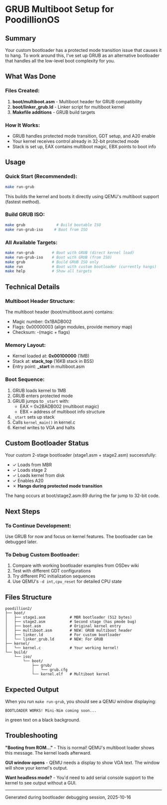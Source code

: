 # GRUB Multiboot Setup for PoodillionOS

## Summary

Your custom bootloader has a protected mode transition issue that causes it to hang. To work around this, I've set up GRUB as an alternative bootloader that handles all the low-level boot complexity for you.

## What Was Done

### Files Created:
1. **boot/multiboot.asm** - Multiboot header for GRUB compatibility
2. **boot/linker_grub.ld** - Linker script for multiboot kernel
3. **Makefile additions** - GRUB build targets

### How It Works:
- GRUB handles protected mode transition, GDT setup, and A20 enable
- Your kernel receives control already in 32-bit protected mode
- Stack is set up, EAX contains multiboot magic, EBX points to boot info

## Usage

### Quick Start (Recommended):
```bash
make run-grub
```

This builds the kernel and boots it directly using QEMU's multiboot support (fastest method).

### Build GRUB ISO:
```bash
make grub              # Build bootable ISO
make run-grub-iso     # Boot from ISO
```

### All Available Targets:
```bash
make run-grub        # Boot with GRUB (direct kernel load)
make run-grub-iso    # Boot with GRUB (from ISO)
make grub            # Build GRUB ISO only
make run             # Boot with custom bootloader (currently hangs)
make help            # Show all targets
```

## Technical Details

### Multiboot Header Structure:
The multiboot header (boot/multiboot.asm) contains:
- Magic number: 0x1BADB002
- Flags: 0x00000003 (align modules, provide memory map)
- Checksum: -(magic + flags)

### Memory Layout:
- Kernel loaded at: **0x00100000** (1MB)
- Stack at: **stack_top** (16KB stack in BSS)
- Entry point: **_start** in multiboot.asm

### Boot Sequence:
1. GRUB loads kernel to 1MB
2. GRUB enters protected mode
3. GRUB jumps to `_start` with:
   - EAX = 0x2BADB002 (multiboot magic)
   - EBX = address of multiboot info structure
4. `_start` sets up stack
5. Calls `kernel_main()` in kernel.c
6. Kernel writes to VGA and halts

## Custom Bootloader Status

Your custom 2-stage bootloader (stage1.asm + stage2.asm) successfully:
- ✓ Loads from MBR
- ✓ Loads stage 2
- ✓ Loads kernel from disk
- ✓ Enables A20
- ✗ **Hangs during protected mode transition**

The hang occurs at boot/stage2.asm:89 during the far jump to 32-bit code.

## Next Steps

### To Continue Development:
Use GRUB for now and focus on kernel features. The bootloader can be debugged later.

### To Debug Custom Bootloader:
1. Compare with working bootloader examples from OSDev wiki
2. Test with different GDT configurations
3. Try different PIC initialization sequences
4. Use QEMU's `-d int,cpu_reset` for detailed CPU state

## Files Structure

```
poodillion2/
├── boot/
│   ├── stage1.asm           # MBR bootloader (512 bytes)
│   ├── stage2.asm           # Second stage (has pmode bug)
│   ├── boot.asm             # Original kernel entry
│   ├── multiboot.asm        # NEW: GRUB multiboot header
│   ├── linker.ld            # For custom bootloader
│   └── linker_grub.ld       # NEW: For GRUB
├── kernel/
│   └── kernel.c             # Your working kernel!
└── build/
    └── iso/
        └── boot/
            ├── grub/
            │   └── grub.cfg
            └── kernel.elf   # Multiboot kernel
```

## Expected Output

When you run `make run-grub`, you should see a QEMU window displaying:

```
BOOTLOADER WORKS! Mini-Nim coming soon...
```

in green text on a black background.

## Troubleshooting

**"Booting from ROM..."** - This is normal! QEMU's multiboot loader shows this message. The kernel loads afterward.

**GUI window opens** - QEMU needs a display to show VGA text. The window will show your kernel's output.

**Want headless mode?** - You'd need to add serial console support to the kernel to see output without a GUI.

---

Generated during bootloader debugging session, 2025-10-16
